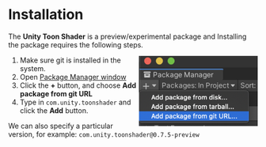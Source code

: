 # Installation

The **Unity Toon Shader** is a preview/experimental package and 
Installing the package requires the following steps.

<img align="right" src="images/package-manager-add-from-git.png">

1. Make sure git is installed in the system.
1. Open [Package Manager window](https://docs.unity3d.com/Manual/upm-ui.html) 
1. Click the **+** button, and choose **Add package from git URL** 
1. Type in `com.unity.toonshader` and click the **Add** button. 
 
We can also specify a particular version, for example: `com.unity.toonshader@0.7.5-preview`
